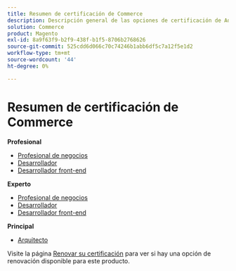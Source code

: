 ```yaml
---
title: Resumen de certificación de Commerce
description: Descripción general de las opciones de certificación de Adobe Commerce
solution: Commerce
product: Magento
exl-id: 8a9f63f9-b2f9-438f-b1f5-8706b2768626
source-git-commit: 525cdd6d066c70c74246b1abb6df5c7a12f5e1d2
workflow-type: tm+mt
source-wordcount: '44'
ht-degree: 0%

---
```


# Resumen de certificación de Commerce

**Profesional**

* [Profesional de negocios](/help/certifications/ac/ac-p-business.md) <!--AD0-E712-->
* [Desarrollador](/help/certifications/ac/ac-p-developer.md) <!--AD0-E717-->
* [Desarrollador front-end](/help/certifications/ac/ac-p-fedeveloper0623.md) <!--AD0-E721-->

**Experto**

* [Profesional de negocios](/help/certifications/ac/ac-e-business.md) <!--AD0-E708-->
* [Desarrollador](/help/certifications/ac/ac-e-developer.md) <!--AD0-E716-->
* [Desarrollador front-end](/help/certifications/ac/ac-e-fedeveloper0623.md) <!--AD0-E720-->

**Principal**

* [Arquitecto](/help/certifications/ac/ac-m-architect.md) <!--AD0-E718-->

Visite la página [Renovar su certificación](/help/certifications/renew.md) para ver si hay una opción de renovación disponible para este producto.
